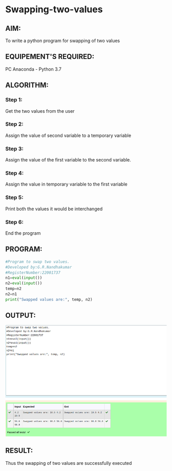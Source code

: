 # Swapping-two-values
## AIM:  

To write a python program for swapping of two values

## EQUIPEMENT'S REQUIRED:  

PC
Anaconda - Python 3.7

## ALGORITHM: 

### Step 1:

Get the two values from the user

### Step 2:

Assign the value of second variable to a temporary variable

### Step 3: 

Assign the value of the first variable to the second variable.

### Step 4: 

Assign the value in temporary variable to the first variable

### Step 5: 

Print both the values it would be interchanged

### Step 6:

End the program

## PROGRAM:
```python
#Program to swap two values.
#Developed by:G.R.Nandhakumar 
#RegisterNumber:22001737
n1=eval(input())
n2=eval(input())
temp=n2
n2=n1
print("Swapped values are:", temp, n2)
```



## OUTPUT:

![](./swaping.png)




## RESULT:

Thus the swapping of two values are successfully executed



